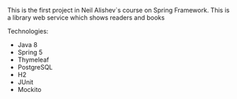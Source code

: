 This is the first project in Neil Alishev`s course on Spring Framework.
This is a library web service which shows readers and books

Technologies:
- Java 8 
- Spring 5
- Thymeleaf
- PostgreSQL
- H2
- JUnit
- Mockito
